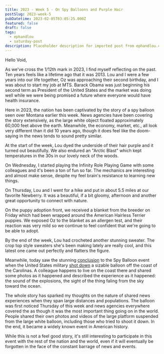```yaml
---
title: 2023 - Week 5 - On Spy Balloons and Purple Hair
postSlug: 2023-week-5
pubDatetime: 2023-02-05T03:05:25.000Z
featured: false
draft: false
tags:
  - ephandlou
  - saturday-post
description: Placeholder description for imported post from ephandlou.com
---
```


Hello Void,

As we've cross the 1/12th mark in 2023, I find myself reflecting on the past. Ten years feels like a lifetime ago that it was 2013. Lou and I were a few years into our life together, Oz was approaching their second birthday, and I was about to start my job at MTS. Barack Obama was just beginning his second term as President of the United States and the market was doing well while we were being promised a future where everyone would have health insurance.

Here in 2023, the nation has been captivated by the story of a spy balloon seen over Montana earlier this week. News agencies have been covering the story extensively, as the large white object floated approximately 60,000 feet above the earth. Meanwhile, the economy, market, etc., all look very different than it did 10 years ago, though it does feel like the doom-saying in the news tends to sound pretty similar.

At the start of the week, Lou dyed the underside of their hair purple and it turned out beautifully. We also endured an "Arctic Blast" which kept temperatures in the 30s in our lovely neck of the woods.

On Wednesday, I started playing the Infinity Role Playing Game with some colleagues and it's been a ton of fun so far. The mechanics are interesting and almost make sense, despite my feel brain's resistance to learning new things.

On Thursday, Lou and I went for a hike and put in about 5.5 miles at our favorite Newberry. It was a beautiful, if a bit gloomy, afternoon and another great opportunity to connect with nature.

On the puppy adoption front, we received a blanket from the breeder on Friday which had been wrapped around the American Hairless Terrier puppies. We exposed Oz to the blanket as an allergen test, and their reaction was very mild so we continue to feel confident that we're going to be able to adopt.

By the end of the week, Lou had crocheted another stunning sweater. The crop top style sweaters she's been making lately are really cool, and this latest one came out perfectly and flatters the figure.

Meanwhile, today saw the stunning [conclusion](https://apnews.com/article/politics-united-states-government-antony-blinken-china-b1b03193b7abeb7bbeca169bbc7c2c53) to the Spy Balloon event when the United States military [shot down](https://youtu.be/U6G1rCj3zac) a sizable balloon off the coast of the Carolinas. A colleague happens to live on the coast there and shared some photos as it happened and described the experience as it happened: the sound of the explosions, the sight of the thing faling from the sky toward the ocean.

The whole story has sparked my thoughts on the nature of shared news experiences when they span large distances and populations. The balloon was first noticed Thursday of this week and news agencies everywhere covered the as though it was the most important thing going on in the world. People shared their own photos and videos of the large platform suspended from the large white balloon, including those who tried to shoot it down. In the end, it became a widely known event in American history.

While this is not a feel good story, it's still interesting to participate in this event with the rest of the nation and the world, even if it will eventually be forgotten in the face of the constant barrage of news and events.
